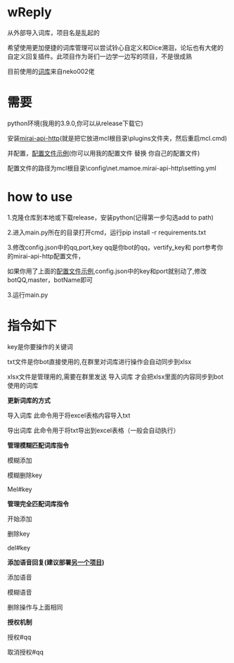 # wReply
从外部导入词库，项目名是乱起的

希望使用更加便捷的词库管理可以尝试铃心自定义和Dice溯洄，论坛也有大佬的自定义回复插件。此项目作为哥们一边学一边写的项目，不是很成熟

  目前使用的[词库](https://mirai.mamoe.net/topic/1829/%E5%BC%BA%E5%A4%A7%E7%9A%84%E4%BA%8C%E6%AC%A1%E5%85%83%E8%81%8A%E5%A4%A9%E6%9C%BA%E5%99%A8%E4%BA%BA%E8%AF%8D%E5%BA%932w-%E8%AF%8D%E6%9D%A1-%E4%B8%8D%E5%AE%9A%E6%9C%9F%E6%9B%B4%E6%96%B0)来自neko002佬
  
# 需要
  python环境(我用的3.9.0,你可以从release下载它)
  
  安装[mirai-api-http](https://github.com/project-mirai/mirai-api-http)(就是把它放进mcl根目录\plugins文件夹，然后重启mcl.cmd)
  
  并配置，[配置文件示例](https://github.com/avilliai/wReply/blob/master/setting.yml)(你可以用我的配置文件 替换 你自己的配置文件)
  
  配置文件的路径为mcl根目录\config\net.mamoe.mirai-api-http\setting.yml
  

# how to use
  1.克隆仓库到本地或下载release，安装python(记得第一步勾选add to path)
  
  2.进入main.py所在的目录打开cmd，运行pip install -r requirements.txt
  
  3.修改config.json中的qq,port,key qq是你bot的qq，vertify_key和 port参考你的mirai-api-http配置文件，
  
  如果你用了上面的[配置文件示例](https://github.com/avilliai/wReply/blob/master/setting.yml),config.json中的key和port就别动了,修改botQQ,master，botName即可
  
  3.运行main.py
  
# 指令如下

  key是你要操作的关键词
  
  txt文件是你bot直接使用的,在群里对词库进行操作会自动同步到xlsx
  
  xlsx文件是管理用的,需要在群里发送 导入词库 才会把xlsx里面的内容同步到bot使用的词库
  
  **更新词库的方式**
  
  导入词库  此命令用于将excel表格内容导入txt
  
  导出词库  此命令用于将txt导出到excel表格（一般会自动执行）
  
  
  **管理模糊匹配词库指令**
  
  模糊添加
  
  模糊删除key
  
  Mel#key
  
  **管理完全匹配词库指令**
  
  开始添加
  
  删除key
  
  del#key
  
  **添加语音回复(建议部署[另一个项目](https://mirai.mamoe.net/topic/1782/%E8%AF%AD%E9%9F%B3%E7%94%9F%E6%88%90%E5%8A%9F%E8%83%BD-%E8%87%AA%E5%AE%9A%E4%B9%89%E5%9B%9E%E5%A4%8D-%E6%94%AF%E6%8C%81%E8%AE%BE%E7%BD%AE%E8%AF%AD%E9%9F%B3%E5%9B%9E%E5%A4%8D%E4%B8%8E%E5%AF%BC%E5%85%A5%E6%A8%A1%E5%9E%8B))**
  
  添加语音
  
  模糊语音
  
  删除操作与上面相同
  
  **授权机制**
  
  授权#qq
  
  取消授权#qq
